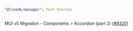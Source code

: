 ```yaml
---
"@linode/manager": Tech Stories
---
```


MUI v5 Migration - Components > Accordion (part 2) ([#9320](https://github.com/linode/manager/pull/9320))
